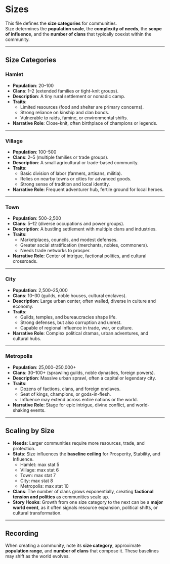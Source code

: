 # Sizes

This file defines the **size categories** for communities.  
Size determines the **population scale**, the **complexity of needs**, the **scope of influence**, and the **number of clans** that typically coexist within the community.  

---

## Size Categories

### Hamlet
- **Population**: 20–100  
- **Clans**: 1–2 (extended families or tight-knit groups).  
- **Description**: A tiny rural settlement or nomadic camp.  
- **Traits**:  
  - Limited resources (food and shelter are primary concerns).  
  - Strong reliance on kinship and clan bonds.  
  - Vulnerable to raids, famine, or environmental shifts.  
- **Narrative Role**: Close-knit, often birthplace of champions or legends.  

---

### Village
- **Population**: 100–500  
- **Clans**: 2–5 (multiple families or trade groups).  
- **Description**: A small agricultural or trade-based community.  
- **Traits**:  
  - Basic division of labor (farmers, artisans, militia).  
  - Relies on nearby towns or cities for advanced goods.  
  - Strong sense of tradition and local identity.  
- **Narrative Role**: Frequent adventurer hub, fertile ground for local heroes.  

---

### Town
- **Population**: 500–2,500  
- **Clans**: 5–12 (diverse occupations and power groups).  
- **Description**: A bustling settlement with multiple clans and industries.  
- **Traits**:  
  - Marketplaces, councils, and modest defenses.  
  - Greater social stratification (merchants, nobles, commoners).  
  - Needs trade networks to prosper.  
- **Narrative Role**: Center of intrigue, factional politics, and cultural crossroads.  

---

### City
- **Population**: 2,500–25,000  
- **Clans**: 10–30 (guilds, noble houses, cultural enclaves).  
- **Description**: Large urban center, often walled, diverse in culture and economy.  
- **Traits**:  
  - Guilds, temples, and bureaucracies shape life.  
  - Strong defenses, but also corruption and unrest.  
  - Capable of regional influence in trade, war, or culture.  
- **Narrative Role**: Complex political dramas, urban adventures, and cultural hubs.  

---

### Metropolis
- **Population**: 25,000–250,000+  
- **Clans**: 30–100+ (sprawling guilds, noble dynasties, foreign powers).  
- **Description**: Massive urban sprawl, often a capital or legendary city.  
- **Traits**:  
  - Dozens of factions, clans, and foreign enclaves.  
  - Seat of kings, champions, or gods-in-flesh.  
  - Influence may extend across entire nations or the world.  
- **Narrative Role**: Stage for epic intrigue, divine conflict, and world-shaking events.  

---

## Scaling by Size
- **Needs**: Larger communities require more resources, trade, and protection.  
- **Stats**: Size influences the **baseline ceiling** for Prosperity, Stability, and Influence.  
  - Hamlet: max stat 5  
  - Village: max stat 6  
  - Town: max stat 7  
  - City: max stat 8  
  - Metropolis: max stat 10  
- **Clans**: The number of clans grows exponentially, creating **factional tension and politics** as communities scale up.  
- **Story Hooks**: Growth from one size category to the next can be a **major world event**, as it often signals resource expansion, political shifts, or cultural transformation.  

---

## Recording
When creating a community, note its **size category**, approximate **population range**, and **number of clans** that compose it. These baselines may shift as the world evolves.  

